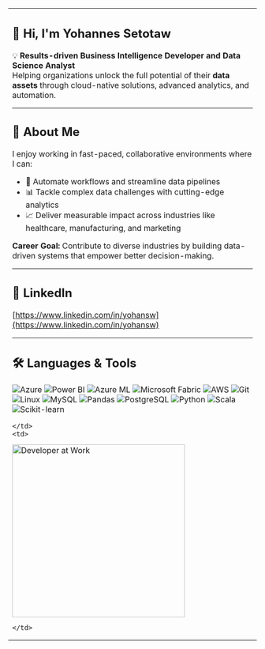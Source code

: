 <table>
  <tr>
    <td>

## 👋 Hi, I'm Yohannes Setotaw

💡 **Results-driven Business Intelligence Developer and Data Science Analyst**  
Helping organizations unlock the full potential of their **data assets** through cloud-native solutions, advanced analytics, and automation.

---

## 🚀 About Me  
I enjoy working in fast-paced, collaborative environments where I can:  
- 🔄 Automate workflows and streamline data pipelines  
- 📊 Tackle complex data challenges with cutting-edge analytics  
- 📈 Deliver measurable impact across industries like healthcare, manufacturing, and marketing  

**Career Goal:** Contribute to diverse industries by building data-driven systems that empower better decision-making.

---

## 💬 LinkedIn  
[https://www.linkedin.com/in/yohansw](https://www.linkedin.com/in/yohansw)

---

## 🛠️ Languages & Tools  

<p>
  <img alt="Azure" src="https://img.shields.io/badge/Azure-0089D6?style=for-the-badge&logo=microsoft-azure&logoColor=white" />  
  <img alt="Power BI" src="https://img.shields.io/badge/Power%20BI-F2C811?style=for-the-badge&logo=power-bi&logoColor=black" />  
  <img alt="Azure ML" src="https://img.shields.io/badge/Azure%20ML-0078D4?style=for-the-badge&logo=microsoft-azure&logoColor=white" />  
  <img alt="Microsoft Fabric" src="https://img.shields.io/badge/Microsoft%20Fabric-605E5C?style=for-the-badge&logo=microsoft&logoColor=white" />  
  <img alt="AWS" src="https://img.shields.io/badge/AWS-232F3E?style=for-the-badge&logo=amazon-aws&logoColor=white" />  
  <img alt="Git" src="https://img.shields.io/badge/Git-F05032?style=for-the-badge&logo=git&logoColor=white" />  
  <img alt="Linux" src="https://img.shields.io/badge/Linux-FCC624?style=for-the-badge&logo=linux&logoColor=black" />  
  <img alt="MySQL" src="https://img.shields.io/badge/MySQL-4479A1?style=for-the-badge&logo=mysql&logoColor=white" />  
  <img alt="Pandas" src="https://img.shields.io/badge/Pandas-150458?style=for-the-badge&logo=pandas&logoColor=white" />  
  <img alt="PostgreSQL" src="https://img.shields.io/badge/PostgreSQL-336791?style=for-the-badge&logo=postgresql&logoColor=white" />  
  <img alt="Python" src="https://img.shields.io/badge/Python-3776AB?style=for-the-badge&logo=python&logoColor=white" />  
  <img alt="Scala" src="https://img.shields.io/badge/Scala-D32F2F?style=for-the-badge&logo=scala&logoColor=white" />  
  <img alt="Scikit-learn" src="https://img.shields.io/badge/Scikit--Learn-F7931E?style=for-the-badge&logo=scikitlearn&logoColor=white" />
</p>

    </td>
    <td>

<img src="https://as2.ftcdn.net/jpg/02/64/20/25/1000_F_264202539_j2iL5jDhKbA1fRLg2FRviTiHYXXkfVLF.jpg" width="350" alt="Developer at Work" />

    </td>
  </tr>
</table>
